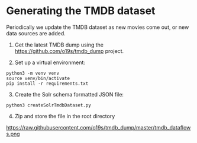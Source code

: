 # Generating the TMDB dataset

Periodically we update the TMDB dataset as new movies come out, or new data sources are added.

1. Get the latest TMDB dump using the https://github.com/o19s/tmdb_dump project.

2. Set up a virtual environment:

```
python3 -m venv venv
source venv/bin/activate
pip install -r requirements.txt
```

3. Create the Solr schema formatted JSON file:

```
python3 createSolrTmdbDataset.py
```

4. Zip and store the file in the root directory


https://raw.githubusercontent.com/o19s/tmdb_dump/master/tmdb_dataflows.png
